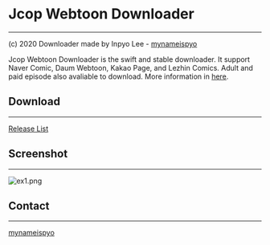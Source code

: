 # Jcop Webtoon Downloader
---
(c) 2020 Downloader made by Inpyo Lee - [mynameispyo](https://github.com/mynameispyo/JcopWebtoonDownloader)


Jcop Webtoon Downloader is the swift and stable downloader. It support Naver Comic, Daum Webtoon, Kakao Page, and Lezhin Comics. Adult and paid episode also avaliable to download. More information in [here](https://blog.naver.com/the3countrys/222106929101).

## Download
---
[Release List](https://github.com/mynameispyo/JcopWebtoonDownloader/releases)

## Screenshot
---
![ex1.png](https://raw.githubusercontent.com/mynameispyo/JcopWebtoonDownloader/master/screens/ex1.png)

## Contact
---
[mynameispyo](mailto:mynameispyo@gmail.com)
